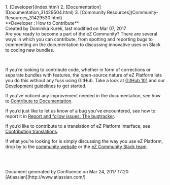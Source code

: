 <div id="page">
<div id="main" class="aui-page-panel">
<div id="main-header">
<div id="breadcrumb-section">
1.  [Developer](index.html)
2.  [Documentation](Documentation_31429504.html)
3.  [Community Resources](Community-Resources_31429530.html)

</div>
**Developer : How to Contribute**

</div>
<div id="content" class="view">
<div class="page-metadata">
Created by Dominika Kurek, last modified on Mar 07, 2017

</div>
<div id="main-content" class="wiki-content group">
<div class="contentLayout2">
<div class="columnLayout two-right-sidebar"
data-layout="two-right-sidebar">
<div class="cell normal" data-type="normal">
<div class="innerCell">
Are you ready to become a part of the eZ Community? There are several
ways in which you can contribute, from spotting and reporting bugs to
commenting on the documentation to discussing innovative uses on Slack
to coding new bundles.

 

If you’re looking to contribute code, whether in form of corrections or
separate bundles with features, the open-source nature of eZ Platform
lets you do this without any fuss using GitHub. Take a look at [GitHub
101](GitHub-101_31429590.html) and our [Development
guidelines](Development-guidelines_31430575.html) to get started.

If you’ve noticed any improvement needed in the documentation, see how
to [Contribute to
Documentation](Contribute-to-Documentation_31429594.html).

If you’d just like to let us know of a bug you’ve encountered, see how
to report it in [Report and follow issues: The
bugtracker](31429592.html).

If you’d like to contribute to a translation of eZ Platform interface,
see [Contributing
translations](Contributing-translations_34079215.html).

If what you’re looking for is simply discussing the way you use eZ
Platform, drop by to the [community website](http://share.ez.no) or the
[eZ Community Slack team](https://ezcommunity.slack.com/).

 

</div>
</div>
<div class="cell aside" data-type="aside">
<div class="innerCell">
 

</div>
</div>
</div>
</div>
</div>
</div>
</div>
<div id="footer" role="contentinfo">
<div class="section footer-body">
Document generated by Confluence on Mar 24, 2017 17:20

<div id="footer-logo">
[Atlassian](http://www.atlassian.com/)

</div>
</div>
</div>
</div>

